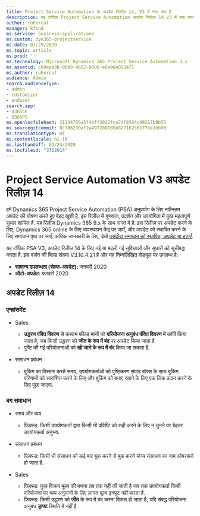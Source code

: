 ```yaml
---
title: Project Service Automation के अपडेट रिलीज़ 14, V3 में नया क्या है
description: यह टॉपिक Project Service Automation अपडेट रिलीज़ 14 V3 में क्या नया है, इसके बारे में जानकारी प्रदान करता है.
author: ruhercul
manager: kfend
ms.service: business-applications
ms.custom: dyn365-projectservice
ms.date: 01/29/2020
ms.topic: article
ms.prod: ''
ms.technology: Microsoft Dynamics 365 Project Service Automation 3.x
ms.assetid: c69eab3b-0bb9-4b52-b606-e8a96e893471
ms.author: ruhercul
audience: Admin
search.audienceType:
- admin
- customizer
- enduser
search.app:
- D365CE
- D365PS
ms.openlocfilehash: 31134756a5f4bff3022fca7df8364c49217b9b55
ms.sourcegitcommit: 8c786230ef2a497280885b827162561776e2eb00
ms.translationtype: HT
ms.contentlocale: hi-IN
ms.lasthandoff: 03/24/2020
ms.locfileid: "3752014"
---
```

# <a name="project-service-automation-v3-update-release-14"></a>Project Service Automation V3 अपडेट रिलीज़ 14
हमें Dynamics 365 Project Service Automation (PSA) अनुप्रयोग के लिए नवीनतम अपडेट की घोषणा करते हुए बेहद खुशी है. इस रिलीज़ में गुणवत्ता, प्रदर्शन और उपयोगिता में कुछ महत्वपूर्ण सुधार शामिल हैं. यह रिलीज़ Dynamics 365 9.x के साथ संगत में है. इस रिलीज़ पर अपडेट करने के लिए, Dynamics 365 online के लिए व्यवस्थापन केंद्र पर जाएँ, और अपडेट को स्थापित करने के लिए समाधान पृष्ठ पर जाएँ. अधिक जानकारी के लिए, देखें [पसंदीदा समाधान को स्थापित, अपडेट या हटाएँ](https://docs.microsoft.com/power-platform/admin/install-remove-preferred-solution).

यह टॉपिक PSA V3, अपडेट रिलीज़ 14 के लिए नई या बदली गई सुविधाओं और सुधारों को सूचीबद्ध करता है. इस वर्ज़न की बिल्ड संख्या V3.10.4.21 है और यह निम्नलिखित शेड्यूल पर उपलब्ध है:

- **सामान्य उपलब्धता (सेल्फ-अपडेट):** जनवरी 2020
- **ऑटो-अपडेट:** फरवरी 2020

## <a name="update-release-14"></a>अपडेट रिलीज़ 14

### <a name="enhancements"></a>एन्हांसमेंट

- Sales

     - **उद्धरण पंक्ति विवरण** से कस्टम फील्ड मानों को **परियोजना अनुबंध पंक्ति विवरण** में कॉपी किया जाता है, जब किसी उद्धरण को **जीत के रूप में बंद** पर अपडेट किया जाता है.
     - पुष्टि की गई परियोजनाओं को **खो जाने के रूप में बंद** किया जा सकता है.

- संसाधन प्रबंधन

     - बुकिंग का विस्तार करते समय, उपयोगकर्ताओं को पुष्टिकरण संवाद बॉक्स के साथ बुकिंग परिणामों को सारांशित करने के लिए और बुकिंग को बनाए रखने के लिए एक लिंक प्रदान करने के लिए पूछा जाएगा.


### <a name="bug-fixes"></a>बग समाधान

- समय और व्यय

     - फ़िक्स्ड: किसी उपयोगकर्ता द्वारा किसी भी प्रविष्टि को सही करने के लिए न चुनने पर बेहतर उपयोगकर्ता अनुभव.

- संसाधन प्रबंधन

     - फ़िक्स्ड: किसी भी संसाधन को कई बार बुक करने से बुक करने योग्य संसाधन का नाम ओवरफ़्लो हो जाता है.

- Sales

     - फ़िक्स्ड: कुल विक्रय मूल्य की गणना तब तक नहीं की जाती है जब तक उपयोगकर्ता किसी परियोजना पर व्यय अनुमानों के लिए लागत मूल्य इनपुट नहीं करता है.
     - फ़िक्स्ड: किसी उद्धरण को **जीत** के रूप में बंद करना विफल हो जाता है, यदि संबद्ध परियोजना अनुबंध **ड्राफ्ट** स्थिति में नहीं है.

